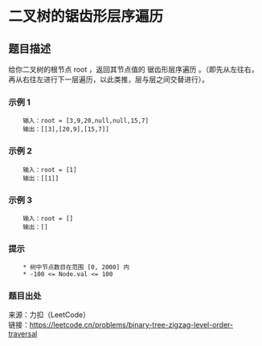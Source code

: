 # 二叉树的锯齿形层序遍历

## 题目描述

给你二叉树的根节点 root ，返回其节点值的 锯齿形层序遍历 。（即先从左往右，再从右往左进行下一层遍历，以此类推，层与层之间交替进行）。

### 示例 1

```text
    输入：root = [3,9,20,null,null,15,7]
    输出：[[3],[20,9],[15,7]]
```

### 示例 2

```text
    输入：root = [1]
    输出：[[1]]
```

### 示例 3

```text
    输入：root = []
    输出：[]
```

### 提示

```text
    * 树中节点数目在范围 [0, 2000] 内
    * -100 <= Node.val <= 100
```

### 题目出处

来源：力扣（LeetCode）  
链接：<https://leetcode.cn/problems/binary-tree-zigzag-level-order-traversal>

